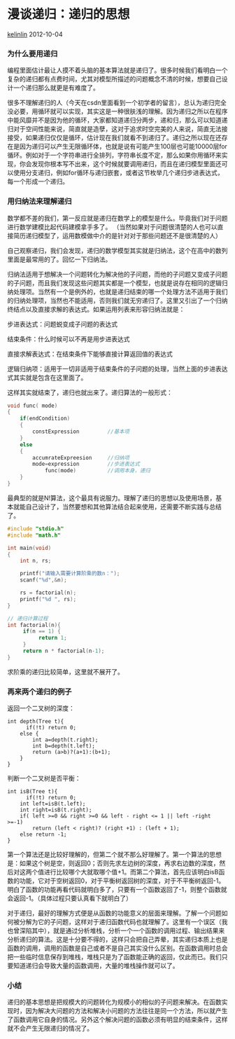 # 漫谈递归：递归的思想

 [kelinlin][0]  2012-10-04  

### 为什么要用递归

编程里面估计最让人摸不着头脑的基本算法就是递归了。很多时候我们看明白一个复杂的递归都有点费时间，尤其对模型所描述的问题概念不清的时候，想要自己设计一个递归那么就更是有难度了。  
  
很多不理解递归的人（今天在csdn里面看到一个初学者的留言），总认为递归完全没必要，用循环就可以实现，其实这是一种很肤浅的理解。因为递归之所以在程序中能风靡并不是因为他的循环，大家都知道递归分两步，递和归，那么可以知道递归对于空间性能来说，简直就是造孽，这对于追求时空完美的人来说，简直无法接接受，如果递归仅仅是循环，估计现在我们就看不到递归了。递归之所以现在还存在是因为递归可以产生无限循环体，也就是说有可能产生100层也可能10000层for循环。例如对于一个字符串进行全排列，字符串长度不定，那么如果你用循环来实现，你会发现你根本写不出来，这个时候就要调用递归，而且在递归模型里面还可以使用分支递归，例如for循环与递归嵌套，或者这节枚举几个递归步进表达式，每一个形成一个递归。  


### 用归纳法来理解递归

数学都不差的我们，第一反应就是递归在数学上的模型是什么。毕竟我们对于问题进行数学建模比起代码建模拿手多了。 （当然如果对于问题很清楚的人也可以直接简历递归模型了，运用数模做中介的是针对对于那些问题还不是很清楚的人）  
  
自己观察递归，我们会发现，递归的数学模型其实就是归纳法，这个在高中的数列里面是最常用的了。回忆一下归纳法。  
  
归纳法适用于想解决一个问题转化为解决他的子问题，而他的子问题又变成子问题的子问题，而且我们发现这些问题其实都是一个模型，也就是说存在相同的逻辑归纳处理项。当然有一个是例外的，也就是递归结束的哪一个处理方法不适用于我们的归纳处理项，当然也不能适用，否则我们就无穷递归了。这里又引出了一个归纳终结点以及直接求解的表达式。如果运用列表来形容归纳法就是：  
  
步进表达式：问题蜕变成子问题的表达式  
  
结束条件：什么时候可以不再是用步进表达式  
  
直接求解表达式：在结束条件下能够直接计算返回值的表达式  
  
逻辑归纳项：适用于一切非适用于结束条件的子问题的处理，当然上面的步进表达式其实就是包含在这里面了。  
  
这样其实就结束了，递归也就出来了。递归算法的一般形式：  

```c
void func( mode)
{
    if(endCondition)
    {
        constExpression         //基本项
    }
    else
    {
        accumrateExpreesion     //归纳项
        mode=expression         //步进表达式
            func(mode)          //调用本身，递归
    }
}
```
  
  
最典型的就是N!算法，这个最具有说服力。理解了递归的思想以及使用场景，基本就能自己设计了，当然要想和其他算法结合起来使用，还需要不断实践与总结了。  

```c
#include "stdio.h"
#include "math.h"

int main(void)
{
    int n, rs;

    printf("请输入需要计算阶乘的数n：");
    scanf("%d",&n);

    rs = factorial(n);
    printf("%d ", rs);
}

// 递归计算过程
int factorial(n){
     if(n == 1) {
          return 1;
     }
     return n * factorial(n-1);
}
```
  
  
求阶乘的递归比较简单，这里就不展开了。  


### 再来两个递归的例子

返回一个二叉树的深度：  


    int depth(Tree t){
          if(!t) return 0; 
        else { 
            int a=depth(t.right); 
            int b=depth(t.left); 
            return (a>b)?(a+1):(b+1); 
        } 
    }

  
  
判断一个二叉树是否平衡：  


    int isB(Tree t){
          if(!t) return 0; 
        int left=isB(t.left); 
        int right=isB(t.right); 
        if( left >=0 && right >=0 && left - right <= 1 || left -right >=-1) 
            return (left < right)? (right +1) : (left + 1); 
        else return -1; 
    }

  
  
第一个算法还是比较好理解的，但第二个就不那么好理解了。第一个算法的思想是：如果这个树是空，则返回0；否则先求左边树的深度，再求右边数的深度，然后对这两个值进行比较哪个大就取哪个值+1。而第二个算法，首先应该明白isB函数的功能，它对于空树返回0，对于平衡树返回树的深度，对于不平衡树返回-1。明白了函数的功能再看代码就明白多了，只要有一个函数返回了-1，则整个函数就会返回-1。（具体过程只要认真看下就明白了）  
  
对于递归，最好的理解方式便是从函数的功能意义的层面来理解。了解一个问题如何被分解为它的子问题，这样对于递归函数代码也就理解了。这里有一个误区（我也曾深陷其中），就是通过分析堆栈，分析一个一个函数的调用过程、输出结果来分析递归的算法。这是十分要不得的，这样只会把自己弄晕，其实递归本质上也是函数的调用，调用的函数是自己或者不是自己其实没什么区别。在函数调用时总会把一些临时信息保存到堆栈，堆栈只是为了函数能正确的返回，仅此而已。我们只要知道递归会导致大量的函数调用，大量的堆栈操作就可以了。  


### 小结

递归的基本思想是把规模大的问题转化为规模小的相似的子问题来解决。在函数实现时，因为解决大问题的方法和解决小问题的方法往往是同一个方法，所以就产生了函数调用它自身的情况。另外这个解决问题的函数必须有明显的结束条件，这样就不会产生无限递归的情况了。

[0]: http://www.lai18.com/user/214130.html
